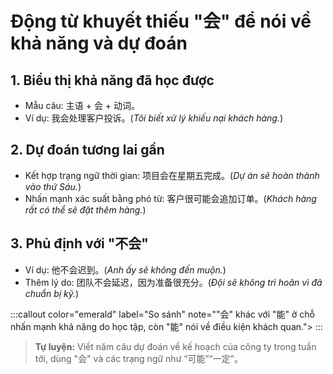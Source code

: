 # Động từ khuyết thiếu "会" để nói về khả năng và dự đoán

## 1. Biểu thị khả năng đã học được
- Mẫu câu: 主语 + 会 + 动词。
- Ví dụ: 我会处理客户投诉。(_Tôi biết xử lý khiếu nại khách hàng._)

## 2. Dự đoán tương lai gần
- Kết hợp trạng ngữ thời gian: 项目会在星期五完成。(_Dự án sẽ hoàn thành vào thứ Sáu._)
- Nhấn mạnh xác suất bằng phó từ: 客户很可能会追加订单。(_Khách hàng rất có thể sẽ đặt thêm hàng._)

## 3. Phủ định với "不会"
- Ví dụ: 他不会迟到。(_Anh ấy sẽ không đến muộn._)
- Thêm lý do: 团队不会延迟，因为准备很充分。(_Đội sẽ không trì hoãn vì đã chuẩn bị kỹ._)

:::callout color="emerald" label="So sánh" note="\"会\" khác với \"能\" ở chỗ nhấn mạnh khả năng do học tập, còn \"能\" nói về điều kiện khách quan.">
:::

> **Tự luyện:** Viết năm câu dự đoán về kế hoạch của công ty trong tuần tới, dùng "会" và các trạng ngữ như “可能”“一定”。
